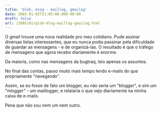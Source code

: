 ```yaml
---
title: 'Glob, mlog - maillog, gmailog'
date: 2005-01-02T21:05:00.000-08:00
draft: false
url: /2005/01/glob-mlog-maillog-gmailog.html
---
```


O gmail trouxe uma nova realidade pro meu cotidiano. Pude assinar diversas listas interessantes, que eu nunca podia passinar pela dificuldade de guardar as mensagens - e de organizá-las. O resultado é que o tráfego de mensagens que agora recebo diariamente é enorme.  
  
Da maioria, como nas mensagens da bugtraq, leio apenas os assuntos.  
  
No final das contas, passo muito mais tempo lendo e-mails do que propriamente "navegando".  
  
Assim, se eu fosse de fato um blogger, eu não seria um "blogger", e sim um "mlogger" - um maillogger, e relataria o que vejo diariamente na minha caixa de e-mails.  
  
Pena que não sou nem um nem outro.
